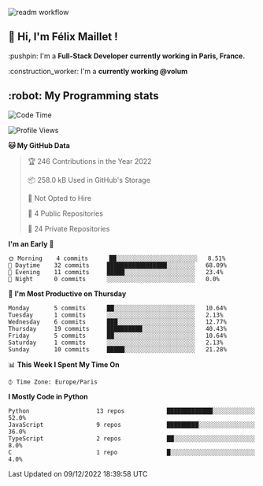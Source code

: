 ![readm workflow](https://github.com/fmaillet24/fmaillet24/actions/workflows/main.yml/badge.svg)

<h2>👋 Hi, I'm Félix Maillet !</h2>

<p>:pushpin: I'm a <strong>Full-Stack Developer currently working in Paris, France.</strong></p>
<p>:construction_worker: I'm a <strong>currently working @volum</strong></p>

<h2>:robot: My Programming stats</h2>

<!--START_SECTION:waka-->
![Code Time](http://img.shields.io/badge/Code%20Time-223%20hrs%2022%20mins-blue)

![Profile Views](http://img.shields.io/badge/Profile%20Views-0-blue)

**🐱 My GitHub Data** 

> 🏆 246 Contributions in the Year 2022
 > 
> 📦 258.0 kB Used in GitHub's Storage 
 > 
> 🚫 Not Opted to Hire
 > 
> 📜 4 Public Repositories 
 > 
> 🔑 24 Private Repositories  
 > 
**I'm an Early 🐤** 

```text
🌞 Morning    4 commits      ██░░░░░░░░░░░░░░░░░░░░░░░   8.51% 
🌆 Daytime    32 commits     █████████████████░░░░░░░░   68.09% 
🌃 Evening    11 commits     █████░░░░░░░░░░░░░░░░░░░░   23.4% 
🌙 Night      0 commits      ░░░░░░░░░░░░░░░░░░░░░░░░░   0.0%

```
📅 **I'm Most Productive on Thursday** 

```text
Monday       5 commits      ██░░░░░░░░░░░░░░░░░░░░░░░   10.64% 
Tuesday      1 commits      ░░░░░░░░░░░░░░░░░░░░░░░░░   2.13% 
Wednesday    6 commits      ███░░░░░░░░░░░░░░░░░░░░░░   12.77% 
Thursday     19 commits     ██████████░░░░░░░░░░░░░░░   40.43% 
Friday       5 commits      ██░░░░░░░░░░░░░░░░░░░░░░░   10.64% 
Saturday     1 commits      ░░░░░░░░░░░░░░░░░░░░░░░░░   2.13% 
Sunday       10 commits     █████░░░░░░░░░░░░░░░░░░░░   21.28%

```


📊 **This Week I Spent My Time On** 

```text
⌚︎ Time Zone: Europe/Paris

```

**I Mostly Code in Python** 

```text
Python                   13 repos            █████████████░░░░░░░░░░░░   52.0% 
JavaScript               9 repos             █████████░░░░░░░░░░░░░░░░   36.0% 
TypeScript               2 repos             ██░░░░░░░░░░░░░░░░░░░░░░░   8.0% 
C                        1 repo              █░░░░░░░░░░░░░░░░░░░░░░░░   4.0%

```



 Last Updated on 09/12/2022 18:39:58 UTC
<!--END_SECTION:waka-->
